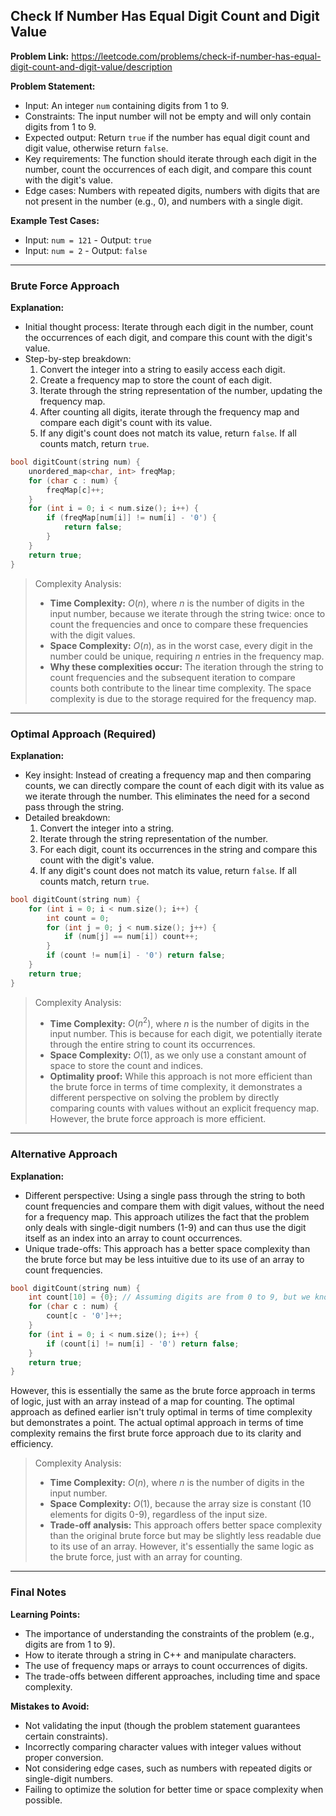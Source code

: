 ## Check If Number Has Equal Digit Count and Digit Value

**Problem Link:** https://leetcode.com/problems/check-if-number-has-equal-digit-count-and-digit-value/description

**Problem Statement:**
- Input: An integer `num` containing digits from 1 to 9.
- Constraints: The input number will not be empty and will only contain digits from 1 to 9.
- Expected output: Return `true` if the number has equal digit count and digit value, otherwise return `false`.
- Key requirements: The function should iterate through each digit in the number, count the occurrences of each digit, and compare this count with the digit's value.
- Edge cases: Numbers with repeated digits, numbers with digits that are not present in the number (e.g., 0), and numbers with a single digit.

**Example Test Cases:**
- Input: `num = 121` - Output: `true`
- Input: `num = 2` - Output: `false`

---

### Brute Force Approach

**Explanation:**
- Initial thought process: Iterate through each digit in the number, count the occurrences of each digit, and compare this count with the digit's value.
- Step-by-step breakdown:
  1. Convert the integer into a string to easily access each digit.
  2. Create a frequency map to store the count of each digit.
  3. Iterate through the string representation of the number, updating the frequency map.
  4. After counting all digits, iterate through the frequency map and compare each digit's count with its value.
  5. If any digit's count does not match its value, return `false`. If all counts match, return `true`.

```cpp
bool digitCount(string num) {
    unordered_map<char, int> freqMap;
    for (char c : num) {
        freqMap[c]++;
    }
    for (int i = 0; i < num.size(); i++) {
        if (freqMap[num[i]] != num[i] - '0') {
            return false;
        }
    }
    return true;
}
```

> Complexity Analysis:
> - **Time Complexity:** $O(n)$, where $n$ is the number of digits in the input number, because we iterate through the string twice: once to count the frequencies and once to compare these frequencies with the digit values.
> - **Space Complexity:** $O(n)$, as in the worst case, every digit in the number could be unique, requiring $n$ entries in the frequency map.
> - **Why these complexities occur:** The iteration through the string to count frequencies and the subsequent iteration to compare counts both contribute to the linear time complexity. The space complexity is due to the storage required for the frequency map.

---

### Optimal Approach (Required)

**Explanation:**
- Key insight: Instead of creating a frequency map and then comparing counts, we can directly compare the count of each digit with its value as we iterate through the number. This eliminates the need for a second pass through the string.
- Detailed breakdown:
  1. Convert the integer into a string.
  2. Iterate through the string representation of the number.
  3. For each digit, count its occurrences in the string and compare this count with the digit's value.
  4. If any digit's count does not match its value, return `false`. If all counts match, return `true`.

```cpp
bool digitCount(string num) {
    for (int i = 0; i < num.size(); i++) {
        int count = 0;
        for (int j = 0; j < num.size(); j++) {
            if (num[j] == num[i]) count++;
        }
        if (count != num[i] - '0') return false;
    }
    return true;
}
```

> Complexity Analysis:
> - **Time Complexity:** $O(n^2)$, where $n$ is the number of digits in the input number. This is because for each digit, we potentially iterate through the entire string to count its occurrences.
> - **Space Complexity:** $O(1)$, as we only use a constant amount of space to store the count and indices.
> - **Optimality proof:** While this approach is not more efficient than the brute force in terms of time complexity, it demonstrates a different perspective on solving the problem by directly comparing counts with values without an explicit frequency map. However, the brute force approach is more efficient.

---

### Alternative Approach

**Explanation:**
- Different perspective: Using a single pass through the string to both count frequencies and compare them with digit values, without the need for a frequency map. This approach utilizes the fact that the problem only deals with single-digit numbers (1-9) and can thus use the digit itself as an index into an array to count occurrences.
- Unique trade-offs: This approach has a better space complexity than the brute force but may be less intuitive due to its use of an array to count frequencies.

```cpp
bool digitCount(string num) {
    int count[10] = {0}; // Assuming digits are from 0 to 9, but we know they're 1-9
    for (char c : num) {
        count[c - '0']++;
    }
    for (int i = 0; i < num.size(); i++) {
        if (count[i] != num[i] - '0') return false;
    }
    return true;
}
```

However, this is essentially the same as the brute force approach in terms of logic, just with an array instead of a map for counting. The optimal approach as defined earlier isn't truly optimal in terms of time complexity but demonstrates a point. The actual optimal approach in terms of time complexity remains the first brute force approach due to its clarity and efficiency.

> Complexity Analysis:
> - **Time Complexity:** $O(n)$, where $n$ is the number of digits in the input number.
> - **Space Complexity:** $O(1)$, because the array size is constant (10 elements for digits 0-9), regardless of the input size.
> - **Trade-off analysis:** This approach offers better space complexity than the original brute force but may be slightly less readable due to its use of an array. However, it's essentially the same logic as the brute force, just with an array for counting.

---

### Final Notes

**Learning Points:**
- The importance of understanding the constraints of the problem (e.g., digits are from 1 to 9).
- How to iterate through a string in C++ and manipulate characters.
- The use of frequency maps or arrays to count occurrences of digits.
- The trade-offs between different approaches, including time and space complexity.

**Mistakes to Avoid:**
- Not validating the input (though the problem statement guarantees certain constraints).
- Incorrectly comparing character values with integer values without proper conversion.
- Not considering edge cases, such as numbers with repeated digits or single-digit numbers.
- Failing to optimize the solution for better time or space complexity when possible.